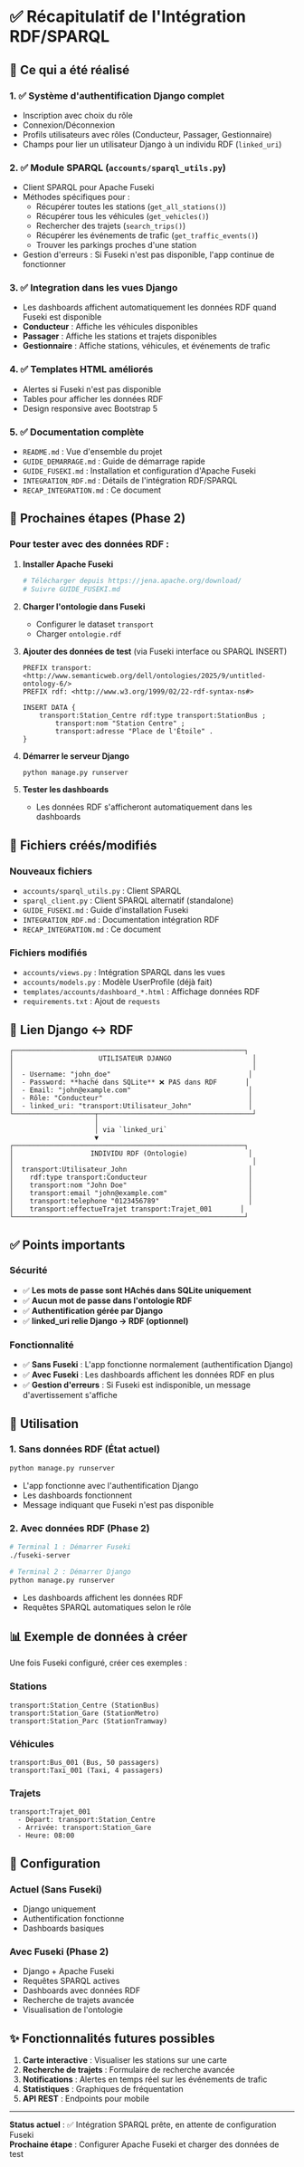 # ✅ Récapitulatif de l'Intégration RDF/SPARQL

## 🎉 Ce qui a été réalisé

### 1. ✅ Système d'authentification Django complet
- Inscription avec choix du rôle
- Connexion/Déconnexion
- Profils utilisateurs avec rôles (Conducteur, Passager, Gestionnaire)
- Champs pour lier un utilisateur Django à un individu RDF (`linked_uri`)

### 2. ✅ Module SPARQL (`accounts/sparql_utils.py`)
- Client SPARQL pour Apache Fuseki
- Méthodes spécifiques pour :
  - Récupérer toutes les stations (`get_all_stations()`)
  - Récupérer tous les véhicules (`get_vehicles()`)
  - Rechercher des trajets (`search_trips()`)
  - Récupérer les événements de trafic (`get_traffic_events()`)
  - Trouver les parkings proches d'une station
- Gestion d'erreurs : Si Fuseki n'est pas disponible, l'app continue de fonctionner

### 3. ✅ Integration dans les vues Django
- Les dashboards affichent automatiquement les données RDF quand Fuseki est disponible
- **Conducteur** : Affiche les véhicules disponibles
- **Passager** : Affiche les stations et trajets disponibles
- **Gestionnaire** : Affiche stations, véhicules, et événements de trafic

### 4. ✅ Templates HTML améliorés
- Alertes si Fuseki n'est pas disponible
- Tables pour afficher les données RDF
- Design responsive avec Bootstrap 5

### 5. ✅ Documentation complète
- `README.md` : Vue d'ensemble du projet
- `GUIDE_DEMARRAGE.md` : Guide de démarrage rapide
- `GUIDE_FUSEKI.md` : Installation et configuration d'Apache Fuseki
- `INTEGRATION_RDF.md` : Détails de l'intégration RDF/SPARQL
- `RECAP_INTEGRATION.md` : Ce document

## 🚀 Prochaines étapes (Phase 2)

### Pour tester avec des données RDF :

1. **Installer Apache Fuseki**
   ```bash
   # Télécharger depuis https://jena.apache.org/download/
   # Suivre GUIDE_FUSEKI.md
   ```

2. **Charger l'ontologie dans Fuseki**
   - Configurer le dataset `transport`
   - Charger `ontologie.rdf`

3. **Ajouter des données de test** (via Fuseki interface ou SPARQL INSERT)
   ```sparql
   PREFIX transport: <http://www.semanticweb.org/dell/ontologies/2025/9/untitled-ontology-6/>
   PREFIX rdf: <http://www.w3.org/1999/02/22-rdf-syntax-ns#>
   
   INSERT DATA {
       transport:Station_Centre rdf:type transport:StationBus ;
           transport:nom "Station Centre" ;
           transport:adresse "Place de l'Étoile" .
   }
   ```

4. **Démarrer le serveur Django**
   ```bash
   python manage.py runserver
   ```

5. **Tester les dashboards**
   - Les données RDF s'afficheront automatiquement dans les dashboards

## 📁 Fichiers créés/modifiés

### Nouveaux fichiers
- `accounts/sparql_utils.py` : Client SPARQL
- `sparql_client.py` : Client SPARQL alternatif (standalone)
- `GUIDE_FUSEKI.md` : Guide d'installation Fuseki
- `INTEGRATION_RDF.md` : Documentation intégration RDF
- `RECAP_INTEGRATION.md` : Ce document

### Fichiers modifiés
- `accounts/views.py` : Intégration SPARQL dans les vues
- `accounts/models.py` : Modèle UserProfile (déjà fait)
- `templates/accounts/dashboard_*.html` : Affichage données RDF
- `requirements.txt` : Ajout de `requests`

## 🔗 Lien Django ↔ RDF

```
┌─────────────────────────────────────────────────────────┐
│                     UTILISATEUR DJANGO                    │
│                                                           │
│  - Username: "john_doe"                                  │
│  - Password: **haché dans SQLite** ❌ PAS dans RDF       │
│  - Email: "john@example.com"                             │
│  - Rôle: "Conducteur"                                    │
│  - linked_uri: "transport:Utilisateur_John"              │
└────────────────────┬──────────────────────────────────────┘
                     │
                     │ via `linked_uri`
                     ▼
┌─────────────────────────────────────────────────────────┐
│                   INDIVIDU RDF (Ontologie)               │
│                                                           │
│  transport:Utilisateur_John                              │
│    rdf:type transport:Conducteur                         │
│    transport:nom "John Doe"                              │
│    transport:email "john@example.com"                    │
│    transport:telephone "0123456789"                      │
│    transport:effectueTrajet transport:Trajet_001       │
└─────────────────────────────────────────────────────────┘
```

## ✅ Points importants

### Sécurité
- ✅ **Les mots de passe sont HAchés dans SQLite uniquement**
- ✅ **Aucun mot de passe dans l'ontologie RDF**
- ✅ **Authentification gérée par Django**
- ✅ **linked_uri relie Django → RDF (optionnel)**

### Fonctionnalité
- ✅ **Sans Fuseki** : L'app fonctionne normalement (authentification Django)
- ✅ **Avec Fuseki** : Les dashboards affichent les données RDF en plus
- ✅ **Gestion d'erreurs** : Si Fuseki est indisponible, un message d'avertissement s'affiche

## 🎯 Utilisation

### 1. Sans données RDF (État actuel)
```bash
python manage.py runserver
```
- L'app fonctionne avec l'authentification Django
- Les dashboards fonctionnent
- Message indiquant que Fuseki n'est pas disponible

### 2. Avec données RDF (Phase 2)
```bash
# Terminal 1 : Démarrer Fuseki
./fuseki-server

# Terminal 2 : Démarrer Django
python manage.py runserver
```
- Les dashboards affichent les données RDF
- Requêtes SPARQL automatiques selon le rôle

## 📊 Exemple de données à créer

Une fois Fuseki configuré, créer ces exemples :

### Stations
```sparql
transport:Station_Centre (StationBus)
transport:Station_Gare (StationMetro)
transport:Station_Parc (StationTramway)
```

### Véhicules
```sparql
transport:Bus_001 (Bus, 50 passagers)
transport:Taxi_001 (Taxi, 4 passagers)
```

### Trajets
```sparql
transport:Trajet_001 
  - Départ: transport:Station_Centre
  - Arrivée: transport:Station_Gare
  - Heure: 08:00
```

## 🔧 Configuration

### Actuel (Sans Fuseki)
- Django uniquement
- Authentification fonctionne
- Dashboards basiques

### Avec Fuseki (Phase 2)
- Django + Apache Fuseki
- Requêtes SPARQL actives
- Dashboards avec données RDF
- Recherche de trajets avancée
- Visualisation de l'ontologie

## ✨ Fonctionnalités futures possibles

1. **Carte interactive** : Visualiser les stations sur une carte
2. **Recherche de trajets** : Formulaire de recherche avancée
3. **Notifications** : Alertes en temps réel sur les événements de trafic
4. **Statistiques** : Graphiques de fréquentation
5. **API REST** : Endpoints pour mobile

---

**Status actuel** : ✅ Intégration SPARQL prête, en attente de configuration Fuseki  
**Prochaine étape** : Configurer Apache Fuseki et charger des données de test

